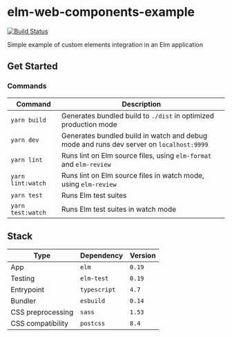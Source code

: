 # elm-web-components-example

<a href="https://github.com/gregoryalbouy/elm-web-components-example/actions">
  <img
    alt="Build Status"
    src="https://img.shields.io/github/workflow/status/gregoryalbouy/elm-web-components-example/Lint%20&%20Test%20&%20Build"
  />
</a>

Simple example of custom elements integration in an Elm application

## Get Started

### Commands

|  Command          | Description                                                                             |
| ----------------- | --------------------------------------------------------------------------------------- |
| `yarn build`      | Generates bundled build to `./dist` in optimized production mode                        |
| `yarn dev`        | Generates bundled build in watch and debug mode and runs dev server on `localhost:9999` |
| `yarn lint`       | Runs lint on Elm source files, using `elm-format` and `elm-review`                      |
| `yarn lint:watch` | Runs lint on Elm source files in watch mode, using `elm-review`                         |
| `yarn test`       | Runs Elm test suites                                                                    |
| `yarn test:watch` | Runs Elm test suites in watch mode                                                      |

## Stack

| Type              | Dependency   | Version |
| ----------------- | ------------ | ------- |
| App               | `elm`        | `0.19`  |
| Testing           | `elm-test`   | `0.19`  |
| Entrypoint        | `typescript` | `4.7`   |
| Bundler           | `esbuild`    | `0.14`  |
| CSS preprocessing | `sass`       | `1.53`  |
| CSS compatibility | `postcss`    | `8.4`   |
